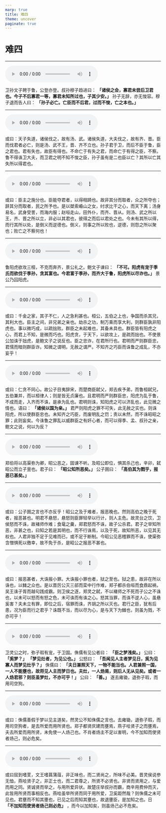 ```yaml
---
marp: true
title: 难四
theme: uncover
paginate: true
---
```


# 难四

---

![](assets/audios/39/1.mp3)

卫孙文子聘于鲁，公登亦登。叔孙穆子趋进曰： __「诸侯之会，寡君未尝后卫君也。今子不后寡君一等，寡君未知所过也，子其少安。」__ 孙子无辞，亦无悛容。穆子退而告人曰： __「孙子必亡。亡臣而不后君，过而不悛，亡之本也。」__ 

---

![](assets/audios/39/2.mp3)

或曰：天子失道，诸侯伐之，故有汤、武。诸侯失道，大夫伐之，故有齐、晋。臣而伐君者必亡，则是汤、武不王，晋、齐不立也。孙子君于卫，而后不臣于鲁，臣之君也。君有失也，故臣有得也。不命亡于有失之君，而命亡于有得之臣，不察。鲁不得诛卫大夫，而卫君之明不知不悛之臣，孙子虽有是二也臣以亡？其所以亡其失所以得君也。

---

![](assets/audios/39/3.mp3)

或曰：臣主之施分也。臣能夺君者，以得相踦也。故非其分而取者，众之所夺也；辞其分而取者，民之所予也。是以桀索崏山之女，纣求比干之心，而天下离；汤身易名，武身受詈，而海内服；赵咺走山，田外仆，而齐、晋从。则汤、武之所以王，齐、晋之所以立，非必以其君也，彼得之而后以君处之也。今未有其所以得，而行其所以处，是倒义而逆德也。倒义，则事之所以败也，逆德，则怨之所以聚也；败亡之不察何也！

---

![](assets/audios/39/4.mp3)

鲁阳虎欲攻三桓，不克而奔齐，景公礼之。鲍文子谏曰： __「不可。阳虎有宠于季氏而欲伐于季孙，贪其富也。今君富于季孙，而齐大于鲁，阳虎所以尽诈也。」__ 景公乃囚阳虎。

---

![](assets/audios/39/5.mp3)

或曰：千金之家，其子不仁，人之急利甚也。桓公，五伯之上也，争国而杀其兄，其利大也。臣主之间，非兄弟之亲也。劫杀之功，制万乘而享大利，则群臣孰非阳虎也。事以微巧成，以疏拙败。群臣之未起难也，其备未具也。群臣皆有阳虎之心，而君上不知，是微而巧也。阳虎贪，于天下，以欲攻上，是疏而拙也。不使景公加诛于拙虎，是鲍文子之说反也。臣之忠诈，在君所行也。君明而严则群臣忠，君懦而暗则群臣诈。知微之谓明，无赦之谓严。不知齐之巧臣而诛鲁之成乱，不亦妄乎！

---

![](assets/audios/39/6.mp3)

或曰：仁贪不同心。故公子目夷辞宋，而楚商臣弑父，郑去疾予弟，而鲁桓弑兄，五伯兼并，而以桓律人；则是皆无贞廉也。且君明而严则群臣忠，阳虎为乱于鲁，不成而走，入齐而不诛，是承为乱也。君明则诛，知阳虎之可以济乱也，此见微之情也。语曰： __「诸侯以国为亲。」__ 君严则阳虎之罪不可失，此无赦之实也。则诛阳虎，所以使群臣忠也。未知齐之巧臣，而废明乱之罚；责以未然，而不诛昭昭之罪；此则妄矣。今诛鲁之罪乱以威群臣之有奸心者，而可以得季、孟、叔孙之亲，鲍文之说，何以为反？

---

![](assets/audios/39/7.mp3)

郑伯将以高渠弥为卿，昭公恶之，固谏不听。及昭公即位，惧其杀己也，辛卯，弑昭公而立子亶也。君子曰： __「昭公知所恶矣。」__ 公子圉曰： __「高伯其为戮乎，报恶已甚矣。」__ 

---

![](assets/audios/39/8.mp3)

或曰：公子圉之言也不亦反乎！昭公之及于难者，报恶晚也。然则高伯之晚于死者，报恶甚也。明君不悬怒，悬怒则臣罪轻举以行计，则人主危。故灵台之饮，卫侯怒而不诛，故褚师作难；食鼋之羹，郑君怒而不诛，故子公杀君。君子之举知所恶，非甚之也，曰知之若是其明也，而不行诛焉，以及于死，故知所恶，以见其无权也。人君非独不足于见难而已，或不足于断制。今昭公见恶稽罪而不诛，使渠弥含憎惧死以徼幸，故不免于杀，是昭公之报恶不甚也。

---

![](assets/audios/39/9.mp3)

或曰：报恶甚者，大诛报小罪。大诛报小罪也者，狱之至也。狱之患，故非在所以诛也，以雠之众也。是以晋厉公灭三郤而栾中行作难，郑子都杀伯咺而食鼎起祸，吴王诛子胥而越句践成霸。则卫侯之逐，郑灵之弑，不以褚师之不死而子公之不诛也，以未可以怒而有怒之色，未可诛而有诛之心。怒其当罪，而诛不逆人心，虽悬奚害？夫未立有罪，即位之后，宿罪而诛，齐胡之所以灭也。君行之臣，犹有后患，况为臣而行之君乎？诛既不当，而以尽为心，是与天下为雠也，则虽为戮，不亦可乎！

---

![](assets/audios/39/10.mp3)

卫灵公之时，弥子瑕有宠，于卫国。侏儒有见公者曰： __「臣之梦浅矣。」__ 公曰： __「奚梦？」__  __「梦见灶者，为见公也。」__ 公怒曰： __「吾闻见人主者梦见日，奚为见寡人而梦见灶乎？」__ 侏儒曰： __「夫日兼照天下，一物不能当也。人君兼照一国，一人不能壅也，故将见人主而梦日也。夫灶，一人炀焉，则后人无从见矣。或者一人炀君邪？则臣虽梦灶，不亦可乎！」__ 公曰： __「善。」__ 遂去雍锄，退弥子瑕，而用司空狗。

---

![](assets/audios/39/11.mp3)

或曰：侏儒善假于梦以见主道矣，然灵公不知侏儒之言也。去雍锄，退弥子瑕，而用司空狗者，是去所爱而用所贤也。郑子都贤庆建而壅焉，燕子哙贤子之而壅焉，夫去所爱而用所贤，未免使一人炀己也。不肖者炀主不足以害明，今不加知而使贤者炀己，则必危矣。

---

![](assets/audios/39/12.mp3)

或曰屈到嗜芰，文王嗜菖蒲葅，非正味也，而二贤尚之，所味不必美。晋灵侯说参无恤，燕哙贤子之，非正士也，而二君尊之，所贤不必贤也。非贤而贤用之，与爱而用之同。贤诚贤而举之，与用所爱异状。故楚庄举叔孙而霸，商辛用费仲而灭，此皆用所贤而事相反也。燕哙虽举所贤而同于用所爱，卫奚距然哉？则侏儒之未可见也。君壅而不知其壅也，已见之后而知其壅也，故退壅臣，是加知之也。日 __「不加知而使贤者炀己则必危」__ ，而今以加知矣，则虽炀己必不危矣。